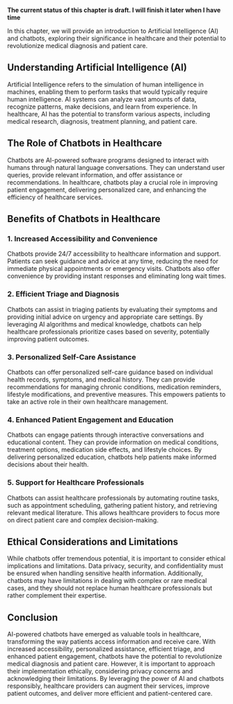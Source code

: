 **The current status of this chapter is draft. I will finish it later when I have time**

In this chapter, we will provide an introduction to Artificial Intelligence (AI) and chatbots, exploring their significance in healthcare and their potential to revolutionize medical diagnosis and patient care.

Understanding Artificial Intelligence (AI)
------------------------------------------

Artificial Intelligence refers to the simulation of human intelligence in machines, enabling them to perform tasks that would typically require human intelligence. AI systems can analyze vast amounts of data, recognize patterns, make decisions, and learn from experience. In healthcare, AI has the potential to transform various aspects, including medical research, diagnosis, treatment planning, and patient care.

The Role of Chatbots in Healthcare
----------------------------------

Chatbots are AI-powered software programs designed to interact with humans through natural language conversations. They can understand user queries, provide relevant information, and offer assistance or recommendations. In healthcare, chatbots play a crucial role in improving patient engagement, delivering personalized care, and enhancing the efficiency of healthcare services.

Benefits of Chatbots in Healthcare
----------------------------------

### 1. Increased Accessibility and Convenience

Chatbots provide 24/7 accessibility to healthcare information and support. Patients can seek guidance and advice at any time, reducing the need for immediate physical appointments or emergency visits. Chatbots also offer convenience by providing instant responses and eliminating long wait times.

### 2. Efficient Triage and Diagnosis

Chatbots can assist in triaging patients by evaluating their symptoms and providing initial advice on urgency and appropriate care settings. By leveraging AI algorithms and medical knowledge, chatbots can help healthcare professionals prioritize cases based on severity, potentially improving patient outcomes.

### 3. Personalized Self-Care Assistance

Chatbots can offer personalized self-care guidance based on individual health records, symptoms, and medical history. They can provide recommendations for managing chronic conditions, medication reminders, lifestyle modifications, and preventive measures. This empowers patients to take an active role in their own healthcare management.

### 4. Enhanced Patient Engagement and Education

Chatbots can engage patients through interactive conversations and educational content. They can provide information on medical conditions, treatment options, medication side effects, and lifestyle choices. By delivering personalized education, chatbots help patients make informed decisions about their health.

### 5. Support for Healthcare Professionals

Chatbots can assist healthcare professionals by automating routine tasks, such as appointment scheduling, gathering patient history, and retrieving relevant medical literature. This allows healthcare providers to focus more on direct patient care and complex decision-making.

Ethical Considerations and Limitations
--------------------------------------

While chatbots offer tremendous potential, it is important to consider ethical implications and limitations. Data privacy, security, and confidentiality must be ensured when handling sensitive health information. Additionally, chatbots may have limitations in dealing with complex or rare medical cases, and they should not replace human healthcare professionals but rather complement their expertise.

Conclusion
----------

AI-powered chatbots have emerged as valuable tools in healthcare, transforming the way patients access information and receive care. With increased accessibility, personalized assistance, efficient triage, and enhanced patient engagement, chatbots have the potential to revolutionize medical diagnosis and patient care. However, it is important to approach their implementation ethically, considering privacy concerns and acknowledging their limitations. By leveraging the power of AI and chatbots responsibly, healthcare providers can augment their services, improve patient outcomes, and deliver more efficient and patient-centered care.
